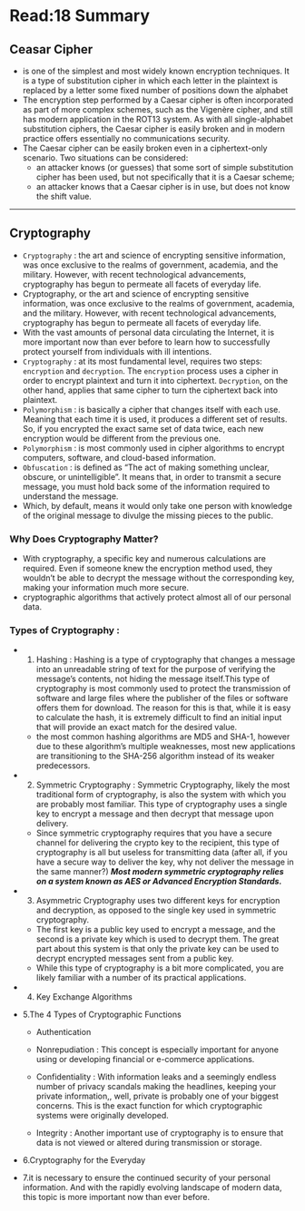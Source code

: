 # Read:18 Summary
## Ceasar Cipher
* is one of the simplest and most widely known encryption techniques. It is a type of substitution cipher in which each letter in the plaintext is
replaced by a letter some fixed number of positions down the alphabet
* The encryption step performed by a Caesar cipher is often incorporated as part of more complex schemes, such as the Vigenère cipher, and still has modern application in 
the ROT13 system. As with all single-alphabet substitution ciphers, the Caesar cipher is easily broken and in modern practice offers essentially no communications security.
* The Caesar cipher can be easily broken even in a ciphertext-only scenario. Two situations can be considered:
  * an attacker knows (or guesses) that some sort of simple substitution cipher has been used, but not specifically that it is a Caesar scheme;
  * an attacker knows that a Caesar cipher is in use, but does not know the shift value.
--------------------------------------------------------------------------------------------------------------------------------------------------------
## Cryptography
* `Cryptography` : the art and science of encrypting sensitive information, was once exclusive to the realms of government, academia, and the military. However, with 
recent technological advancements, cryptography has begun to permeate all facets of everyday life.
* Cryptography, or the art and science of encrypting sensitive information, was once exclusive to the realms of government, academia, and the military. However, with 
recent technological advancements, cryptography has begun to permeate all facets of everyday life.
* With the vast amounts of personal data circulating the Internet, it is more important now than ever before to learn how to successfully protect yourself from 
individuals with ill intentions.
* `Cryptography` : at its most fundamental level, requires two steps: `encryption` and `decryption`. The `encryption` process uses a cipher in order to encrypt 
plaintext and turn it into ciphertext. `Decryption`, on the other hand, applies that same cipher to turn the ciphertext back into plaintext.
* `Polymorphism` : is basically a cipher that changes itself with each use. Meaning that each time it is used, it produces a different set of results. So, if you
encrypted the exact same set of data twice, each new encryption would be different from the previous one.
* `Polymorphism` : is most commonly used in cipher algorithms to encrypt computers, software, and cloud-based information.
* `Obfuscation` : is defined as “The act of making something unclear, obscure, or unintelligible”. It means that, in order to transmit a secure message, you must hold
back some of the information required to understand the message.
* Which, by default, means it would only take one person with knowledge of the original message to divulge the missing pieces to the public.


### Why Does Cryptography Matter?
  * With cryptography, a specific key and numerous calculations are required. Even if someone knew the encryption method used, they wouldn’t be able to decrypt 
  the message without the corresponding key, making your information much more secure.
  * cryptographic algorithms that actively protect almost all of our personal data.

### Types of Cryptography :
  * 1. Hashing : Hashing is a type of cryptography that changes a message into an unreadable string of text for the purpose of verifying the message’s
  contents, not hiding the message itself.This type of cryptography is most commonly used to protect the transmission of software and large files where the
  publisher of the files or software offers them for download. The reason for this is that, while it is easy to calculate the hash, it is extremely difficult to 
  find an initial input that will provide an exact match for the desired value.
    * the most common hashing algorithms are MD5 and SHA-1, however due to these algorithm’s multiple weaknesses, most new applications are transitioning to the SHA-256
    algorithm instead of its weaker predecessors.
    
  * 2. Symmetric Cryptography  : Symmetric Cryptography, likely the most traditional form of cryptography, is also the system with which you are probably 
  most familiar. This type of cryptography uses a single key to encrypt a message and then decrypt that message upon delivery.
    * Since symmetric cryptography requires that you have a secure channel for delivering the crypto key to the recipient, this type of cryptography is all but 
    useless for transmitting data (after all, if you have a secure way to deliver the key, why not deliver the message in the same manner?)
  ***Most modern symmetric cryptography relies on a system known as AES or Advanced Encryption Standards.***
  
  * 3. Asymmetric Cryptography uses two different keys for encryption and decryption, as opposed to the single key used in symmetric cryptography.
    * The first key is a public key used to encrypt a message, and the second is a private key which is used to decrypt them. The great part about this 
system is that only the private key can be used to decrypt encrypted messages sent from a public key.
    * While this type of cryptography is a bit more complicated, you are likely familiar with a number of its practical applications.
  * 4. Key Exchange Algorithms
  * 5.The 4 Types of Cryptographic Functions
    * Authentication 

    * Nonrepudiation : This concept is especially important for anyone using or developing financial or e-commerce applications.



    * Confidentiality : With information leaks and a seemingly endless number of privacy scandals making the headlines, keeping your private information,,
    well, private is probably one of your biggest concerns. This is the exact function for which cryptographic systems were originally developed.  


    * Integrity : Another important use of cryptography is to ensure that data is not viewed or altered during transmission or storage.

  * 6.Cryptography for the Everyday 
  * 7.it is necessary to ensure the continued security of your personal information. And with the rapidly evolving landscape of modern data, this topic
  is more important now than ever before.

  







 





































